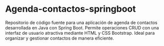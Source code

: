 # Agenda-contactos-springboot
Repositorio de código fuente para una aplicación de agenda de contactos desarrollada en Java con Spring Boot. Permite operaciones CRUD con una interfaz de usuario atractiva mediante HTML y CSS Bootstrap. Ideal para organizar y gestionar contactos de manera eficiente. 
